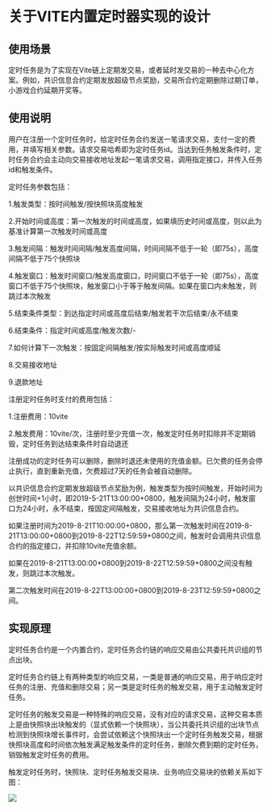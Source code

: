 # 关于VITE内置定时器实现的设计


## 使用场景


定时任务是为了实现在Vite链上定期发交易，或者延时发交易的一种去中心化方案。例如，共识信息合约定期发放超级节点奖励，交易所合约定期删除过期订单，小游戏合约延期开奖等。



## 使用说明

用户在注册一个定时任务时，给定时任务合约发送一笔请求交易，支付一定的费用，并填写相关参数。请求交易哈希即为定时任务id。当达到任务触发条件时，定时任务合约会主动向交易接收地址发起一笔请求交易，调用指定接口，并传入任务id和触发条件。

定时任务参数包括：

1.触发类型：按时间触发/按快照块高度触发

2.开始时间或高度：第一次触发的时间或高度，如果填历史时间或高度，则以此为基准计算第一次触发时间或高度

3.触发间隔：触发时间间隔/触发高度间隔，时间间隔不低于一轮（即75s），高度间隔不低于75个快照块

4.触发窗口：触发时间窗口/触发高度窗口，时间窗口不低于一轮（即75s），高度窗口不低于75个快照块，触发窗口小于等于触发间隔。如果在窗口内未触发，则跳过本次触发

5.结束条件类型：到达指定时间或高度后结束/触发若干次后结束/永不结束

6.结束条件：指定时间或高度/触发次数/-

7.如何计算下一次触发：按固定间隔触发/按实际触发时间或高度顺延

8.交易接收地址

9.退款地址

注册定时任务时支付的费用包括：

1.注册费用：10vite

2.触发费用：10vite/次，注册时至少充值一次，触发定时任务时扣除并不定期销毁，定时任务到达结束条件时自动退还

注册成功的定时任务可以删除，删除时退还未使用的充值金额。已欠费的任务会停止执行，直到重新充值，欠费超过7天的任务会被自动删除。

以共识信息合约定期发放超级节点奖励为例，触发类型为按时间触发，开始时间为创世时间+1小时，即2019-5-21T13:00:00+0800，触发间隔为24小时，触发窗口为24小时，永不结束，按固定间隔触发，交易接收地址为共识信息合约。

如果注册时间为2019-8-21T10:00:00+0800，那么第一次触发时间在2019-8-21T13:00:00+0800到2019-8-22T12:59:59+0800之间，触发时会调用共识信息合约的指定接口，并扣除10vite充值余额。

如果在2019-8-21T13:00:00+0800到2019-8-22T12:59:59+0800之间没有触发，则跳过本次触发。

第二次触发时间在2019-8-22T13:00:00+0800到2019-8-23T12:59:59+0800之间。




## 实现原理

定时任务合约是一个内置合约，定时任务合约链的响应交易由公共委托共识组的节点出块。

定时任务合约链上有两种类型的响应交易，一类是普通的响应交易，用于响应定时任务的注册、充值和删除交易；另一类是定时任务的触发交易，用于主动触发定时任务。

定时任务的触发交易是一种特殊的响应交易，没有对应的请求交易，这种交易本质上是由快照块出块触发的（显式依赖一个快照块），当公共委托共识组的出块节点检测到快照块增长事件时，会尝试依赖这个快照块出一个定时任务触发交易，根据快照块高度和时间依次触发满足触发条件的定时任务，删除欠费到期的定时任务，销毁触发定时任务的费用。

触发定时任务时，快照块、定时任务触发交易块、业务响应交易块的依赖关系如下图：

![](~images/Vite-Built-in-timer.png)

